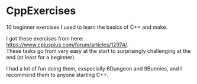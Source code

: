# CppExercises
10 beginner exercises I used to learn the basics of C++ and make.

I got these exercises from here: https://www.cplusplus.com/forum/articles/12974/.  
These tasks go from very easy at the start to surprisingly challenging at the end (at least for a beginner).


I had a lot of fun doing them, exspecially 6Dungeon and 9Bunnies, and I recommend them to anyone starting C++.
